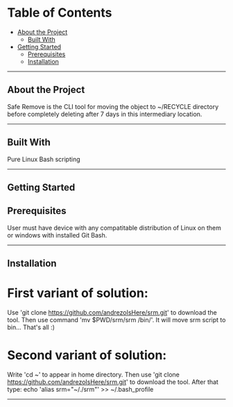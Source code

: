 # Table of Contents
* [About the Project](#about-the-project)
    + [Built With](#built-with)
* [Getting Started](#getting-started)
    + [Prerequisites](#prerequisites)
    + [Installation](#installation)  

*********

## About the Project
Safe Remove is the CLI tool for moving the object to ~/RECYCLE directory before completely deleting after 7 days in this intermediary location. 
*********

## Built With
Pure Linux Bash scripting
*********

## Getting Started

## Prerequisites
User must have device with any compatitable distribution of Linux on them or windows with installed Git Bash.
*********

## Installation
# First variant of solution:
Use 'git clone https://github.com/andrezoIsHere/srm.git' to download the tool. Then use command 'mv $PWD/srm/srm /bin/'. It will move srm script to bin... That's all :)
# Second variant of solution:
Write 'cd ~' to appear in home directory. Then use 'git clone https://github.com/andrezoIsHere/srm.git' to download the tool. After that type: echo 'alias srm="~/./srm"' >> ~/.bash_profile
*********
